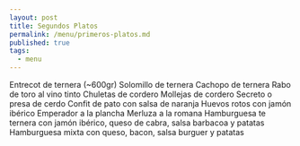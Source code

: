 ```yaml
---
layout: post
title: Segundos Platos
permalink: /menu/primeros-platos.md
published: true
tags:
  - menu
---
```


Entrecot de ternera (~600gr)
Solomillo de ternera
Cachopo de ternera
Rabo de toro al vino tinto
Chuletas de cordero
Mollejas de cordero
Secreto o presa de cerdo
Confit de pato con salsa de naranja
Huevos rotos con jamón ibérico
Emperador a la plancha
Merluza a la romana
Hamburguesa te ternera con jamón ibérico, queso de cabra, salsa barbacoa y patatas
Hamburguesa mixta con queso, bacon, salsa burguer y patatas